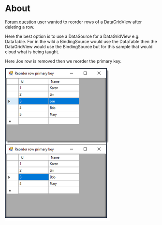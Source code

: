 ﻿# About

[Forum question](https://docs.microsoft.com/en-us/answers/questions/185507/auto-number-increment.html) user wanted to reorder rows of a DataGridView after deleting a row.

Here the best option is to use a DataSource for a DataGridView e.g. DataTable. For in the wild a BindingSource would use the DataTable then the DataGridView would use the BindingSource but for this sample that would cloud what is being taught.

Here Joe row is removed then we reorder the primary key.

![screen](../assets/DataRowDeleteReorder.png)
